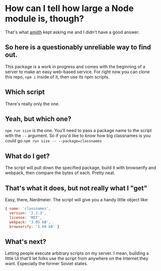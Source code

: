 # How can I tell how large a Node module is, though?

That's what [amjith](https://github.com/amjith) kept asking me and I didn't have a good answer.

## So here is a questionably unreliable way to find out.

This package is a work in progress and comes with the beginning of a server to make an easy web-based service. For right now you can clone this repo, `npm i` inside of it, then use its npm scripts.

## Which script

There's really only the one.

## Yeah, but which one?

`npm run size` is the one. You'll need to pass a package name to the script with the `--` argument. So if you'd like to know how big classnames is you could go `npm run size -- --package=classnames`

## What do I get?

The script will pull down the specified package, build it with browserify and webpack, then compare the bytes of each. Pretty neat.

## That's what it does, but not really what I "get"

Easy, there, Nerdmeier. The script will give you a handy little object like:

```javascript
{ name: 'classnames',
  version: '2.2.3',
  license: 'MIT',
  webpack: '3.05 kB',
  browserify: '1.69 kB' }
```

## What's next?

Letting people execute arbitrary scripts on my server. I mean, building a little UI that'll let folks use the script from anywhere on the Internet they want. Especially the former Soviet states.
